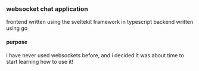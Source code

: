 ### websocket chat application

frontend written using the sveltekit framework in typescript
backend written using go

#### purpose
i have never used websockets before, and i decided it was about
time to start learning how to use it!
